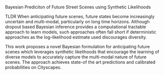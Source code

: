 Bayesian Prediciton of Future Street Scenes using Synthetic Likelihoods

TLDR
When anticipating future scenes, future states become increasingly uncertain and multi-modal, particularly on long 
time horizons. Although dropout based Bayesian inference provides a computational tractable approach to learn models, 
such approaches often fall short if deterministic approaches as the log-likelihood estimate used discourages
diversity. 

This work proposes a novel Bayesian formulation for anticipating future scenes which leverages synthetic
likelihoods that encourage the learning of diverse models to accurately capture the multi-modal nature
of future scenes. The approach achieves state-of the art predictions and calibrated probabilities 
on Cityscapes.


